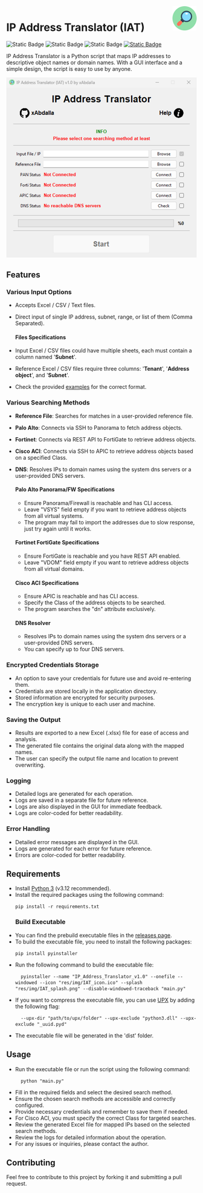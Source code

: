 <img src="res/img/IAT_icon.png" align="right" style="height: 64px" alt="icon"/>

# IP Address Translator (IAT)

![Static Badge](https://img.shields.io/badge/language-python-yellow)
![Static Badge](https://img.shields.io/badge/version-1.0-blue)
![Static Badge](https://img.shields.io/badge/license-MIT-green)
[![Static Badge](https://img.shields.io/badge/author-xAbdalla-red)](https://github.com/xAbdalla)

IP Address Translator is a Python script that maps IP addresses to descriptive object names or domain names. With a GUI interface and a simple design, the script is easy to use by anyone.

<p align="center">
  <img src="res/img/screenshot.png">
</p>

## Features

### Various Input Options
- Accepts Excel / CSV / Text files.
- Direct input of single IP address, subnet, range, or list of them (Comma Separated).

  ####   Files Specifications
- Input Excel / CSV files could have multiple sheets, each must contain a column named '**Subnet**'.
- Reference Excel / CSV files require three columns: '**Tenant**', '**Address object**', and '**Subnet**'.
- Check the provided [examples](res/examples) for the correct format.

### Various Searching Methods
- **Reference File**: Searches for matches in a user-provided reference file.
- **Palo Alto**: Connects via SSH to Panorama to fetch address objects.
- **Fortinet**: Connects via REST API to FortiGate to retrieve address objects.
- **Cisco ACI**: Connects via SSH to APIC to retrieve address objects based on a specified Class.
- **DNS**: Resolves IPs to domain names using the system dns servers or a user-provided DNS servers.

  ####   Palo Alto Panorama/FW Specifications
    - Ensure Panorama/Firewall is reachable and has CLI access.
    - Leave "VSYS" field empty if you want to retrieve address objects from all virtual systems.
    - The program may fail to import the addresses due to slow response, just try again until it works.
  
  ####   Fortinet FortiGate Specifications
    - Ensure FortiGate is reachable and you have REST API enabled.
    - Leave "VDOM" field empty if you want to retrieve address objects from all virtual domains.
    
  ####   Cisco ACI Specifications
    - Ensure APIC is reachable and has CLI access.
    - Specify the Class of the address objects to be searched.
    - The program searches the "dn" attribute exclusively.
    
  ####   DNS Resolver
    - Resolves IPs to domain names using the system dns servers or a user-provided DNS servers.
    - You can specify up to four DNS servers.

### Encrypted Credentials Storage
- An option to save your credentials for future use and avoid re-entering them.
- Credentials are stored locally in the application directory.
- Stored information are encrypted for security purposes.
- The encryption key is unique to each user and machine.

### Saving the Output
- Results are exported to a new Excel (.xlsx) file for ease of access and analysis.
- The generated file contains the original data along with the mapped names.
- The user can specify the output file name and location to prevent overwriting.

### Logging
- Detailed logs are generated for each operation.
- Logs are saved in a separate file for future reference.
- Logs are also displayed in the GUI for immediate feedback.
- Logs are color-coded for better readability.

### Error Handling
- Detailed error messages are displayed in the GUI.
- Logs are generated for each error for future reference.
- Errors are color-coded for better readability.

## Requirements
- Install [Python 3](https://www.python.org/downloads/) (v3.12 recommended).
- Install the required packages using the following command:
  ```commandline
  pip install -r requirements.txt
  ```
   ### Build Executable
- You can find the prebuild executable files in the [releases page](https://github.com/xAbdalla/IP_Address_Translator/releases).
- To build the executable file, you need to install the following packages:
  ```commandline
  pip install pyinstaller
  ```
- Run the following command to build the executable file:
  ```commandline
    pyinstaller --name "IP_Address_Translator_v1.0" --onefile --windowed --icon "res/img/IAT_icon.ico" --splash "res/img/IAT_splash.png" --disable-windowed-traceback "main.py"
  ```
- If you want to compress the executable file, you can use [UPX](https://upx.github.io/) by adding the following flag:
  ```text
    --upx-dir "path/to/upx/folder" --upx-exclude "python3.dll" --upx-exclude "_uuid.pyd"
  ```
- The executable file will be generated in the 'dist' folder.

## Usage
- Run the executable file or run the script using the following command:
  ```commandline
    python "main.py"
  ```
- Fill in the required fields and select the desired search method.
- Ensure the chosen search methods are accessible and correctly configured.
- Provide necessary credentials and remember to save them if needed.
- For Cisco ACI, you must specify the correct Class for targeted searches.
- Review the generated Excel file for mapped IPs based on the selected search methods.
- Review the logs for detailed information about the operation.
- For any issues or inquiries, please contact the author.

## Contributing
Feel free to contribute to this project by forking it and submitting a pull request.